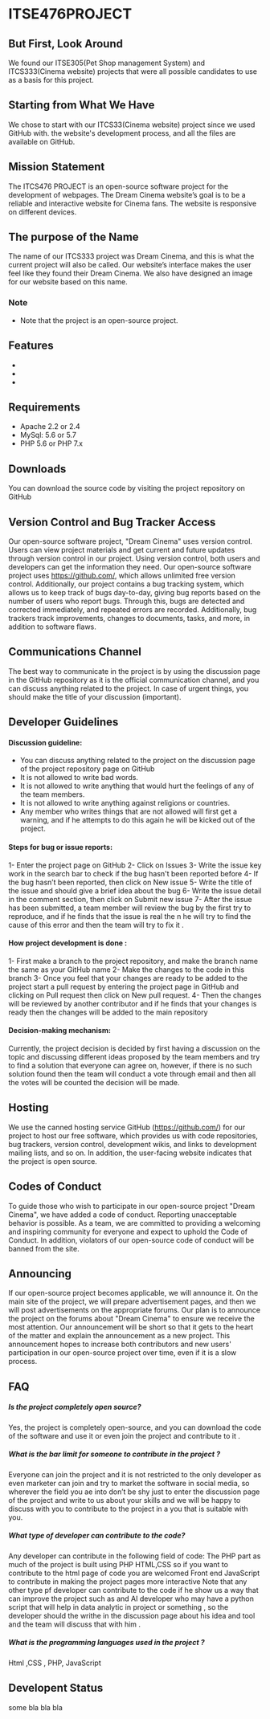 # ITSE476PROJECT

## But First, Look Around
We found our ITSE305(Pet Shop management System) and ITCS333(Cinema website) projects that were all possible candidates to use as a basis for this project.

## Starting from What We Have
We chose to start with our ITCS33(Cinema website) project since we used GitHub with. the website's development process, and all the files are available on GitHub.

## Mission Statement
The ITCS476 PROJECT is an open-source software project for the development of webpages. The Dream Cinema website’s goal is to be a reliable and interactive website for Cinema fans. The website is responsive on different devices.

## The purpose of the Name
The name of our ITCS333 project was Dream Cinema, and this is what the current project will also be called. Our website’s interface makes the user feel like they found their Dream Cinema. We also have designed an image for our website based on this name.

### Note
- Note that the project is an open-source project.

## Features 
- 
- 
- 

## Requirements 
- Apache 2.2 or 2.4
- MySql: 5.6 or 5.7
- PHP  5.6 or PHP 7.x

## Downloads
You can download the source code by visiting the project repository on GitHub

## Version Control and Bug Tracker Access
Our open-source software project, "Dream Cinema" uses version control. Users can view project materials and get current and future updates through version control in our project. Using version control, both users and developers can get the information they need. Our open-source software project uses https://github.com/, which allows unlimited free version control.
Additionally, our project contains a bug tracking system, which allows us to keep track of bugs day-to-day, giving bug reports based on the number of users who report bugs. Through this, bugs are detected and corrected immediately, and repeated errors are recorded. Additionally, bug trackers track improvements, changes to documents, tasks, and more, in addition to software flaws.

## Communications Channel
The best way to communicate in the project is by using the discussion page in the GitHub repository as it is the official communication channel, and you can discuss anything related to the project. In case of urgent things, you should make the title of your discussion (important).

## Developer Guidelines
#### Discussion guideline:
- You can discuss anything related to the project on the discussion page of the project repository page on GitHub 
- It is not allowed to write bad words.
- It is not allowed to write anything that would hurt the feelings of any of the team members.
- It is not allowed to write anything against religions or countries. 
- Any member who writes things that are not allowed will first get a warning, and if he attempts to do this again he will be kicked out of the project.  
#### Steps for bug or issue reports: 
1- Enter the project page on GitHub 
2- Click on Issues
3- Write the issue key work in the search bar to check if the bug hasn't been reported before 
4- If the bug hasn’t been reported, then click on New issue
5- Write the title of the issue and should give a brief idea about the bug 
6- Write the issue detail in the comment section, then click on Submit new issue
7- After the issue has been submitted, a team member will review the bug by the first try to reproduce, and if he finds that the issue is real the n he will try to find the cause of this error and then the team will try to fix it .

#### How project development is done : 
1- First make a branch to the project repository, and make the branch name the same as your GitHub name 
2- Make the changes to the code in this branch 
3- Once you feel that your changes are ready to be added to the project start a pull request by entering the project page in GitHub and clicking on Pull request then click on New pull request. 
4- Then the changes will be reviewed by another contributor  and if he finds that your changes is ready then the changes will be added to the main repository

#### Decision-making mechanism: 
Currently, the project decision is decided by first having a discussion on the topic and discussing different ideas proposed by the team members and try to find a solution that everyone can agree on, however, if there is no such solution found then the team will conduct a vote through email and then all the votes will be counted the decision will be made.

## Hosting
We use the canned hosting service GitHub (https://github.com/) for our project to host our free software, which provides us with code repositories, bug trackers, version control, development wikis, and links to development mailing lists, and so on. In addition, the user-facing website indicates that the project is open source.

## Codes of Conduct
To guide those who wish to participate in our open-source project "Dream Cinema", we have added a code of conduct. Reporting unacceptable behavior is possible. As a team, we are committed to providing a welcoming and inspiring community for everyone and expect to uphold the Code of Conduct. In addition, violators of our open-source code of conduct will be banned from the site.

## Announcing
If our open-source project becomes applicable, we will announce it. On the main site of the project, we will prepare advertisement pages, and then we will post advertisements on the appropriate forums. Our plan is to announce the project on the forums about "Dream Cinema" to ensure we receive the most attention. Our announcement will be short so that it gets to the heart of the matter and explain the announcement as a new project. This announcement hopes to increase both contributors and new users' participation in our open-source project over time, even if it is a slow process.


## FAQ
##### Is the project completely open source? 
Yes, the project is completely open-source, and you can download the code of the software and use it or even join the project and contribute to it . 

##### What is the bar limit for someone to contribute in the project ?
Everyone can join the project and it is not restricted to the only developer as even marketer can join and try to market the software in social media, so wherever the field you ae into don’t be shy just to enter the discussion page of the project and write to us about your skills and we will be happy to discuss with you to contribute to the project in a you that is suitable with you.

##### What type of developer can contribute to the code? 
Any developer can contribute  in the following  field of code: 
The PHP part as much of the project is built using PHP
HTML,CSS so if you want to contribute to the html page of code you are welcomed
Front end JavaScript to contribute in making the project pages more interactive 
Note that any other type pf developer can contribute to the code if he show us a way that can improve the project such as and AI developer who may have a python script that will help in data analytic in project or something , so the developer should the writhe in the discussion page about his idea and tool and the team will discuss that with him . 

##### What is the programming languages used in the project ? 
Html ,CSS , PHP, JavaScript

## Developent Status
some bla bla bla





